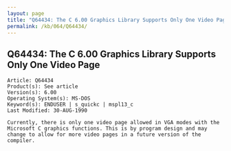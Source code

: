 ```yaml
---
layout: page
title: "Q64434: The C 6.00 Graphics Library Supports Only One Video Page"
permalink: /kb/064/Q64434/
---
```


## Q64434: The C 6.00 Graphics Library Supports Only One Video Page

	Article: Q64434
	Product(s): See article
	Version(s): 6.00
	Operating System(s): MS-DOS
	Keyword(s): ENDUSER | s_quickc | mspl13_c
	Last Modified: 30-AUG-1990
	
	Currently, there is only one video page allowed in VGA modes with the
	Microsoft C graphics functions. This is by program design and may
	change to allow for more video pages in a future version of the
	compiler.
